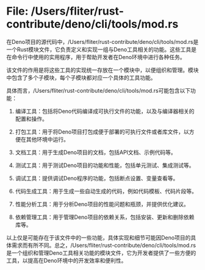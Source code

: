 # File: /Users/fliter/rust-contribute/deno/cli/tools/mod.rs

在Deno项目的源代码中，/Users/fliter/rust-contribute/deno/cli/tools/mod.rs是一个Rust模块文件，它负责定义和实现一组与Deno工具相关的功能。这些工具是在命令行中使用的实用程序，用于帮助开发者在Deno环境中进行各种任务。

该文件的作用是将这些工具的实现统一存放在一个模块中，以便组织和管理。模块中包含了多个子模块，每个子模块都对应一个具体的工具功能。

具体而言，/Users/fliter/rust-contribute/deno/cli/tools/mod.rs可能包含以下功能：

1. 编译工具：包括将Deno代码编译成可执行文件的功能，以及与编译器相关的配置和操作。

2. 打包工具：用于将Deno项目打包成便于部署的可执行文件或者库文件，以方便在其他环境中运行。

3. 文档工具：用于生成Deno项目的文档，包括API文档、示例代码等。

4. 测试工具：用于测试Deno项目的功能和性能，包括单元测试、集成测试等。

5. 调试工具：提供调试Deno程序的功能，包括断点设置、变量查看等。

6. 代码生成工具：用于生成一些自动生成的代码，例如代码模板、代码片段等。

7. 性能分析工具：用于分析Deno项目的性能问题和瓶颈，并提供优化建议。

8. 依赖管理工具：用于管理Deno项目的依赖关系，包括安装、更新和删除依赖库等。

以上仅是可能存在于该文件中的一些功能，具体实现和细节可能因Deno项目的具体需求而有所不同。总之，/Users/fliter/rust-contribute/deno/cli/tools/mod.rs是一个组织和管理Deno工具相关功能的模块文件，它为开发者提供了一些方便的工具，以提高在Deno环境中的开发效率和便利性。

